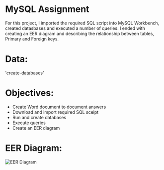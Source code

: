 # MySQL Assignment
For this project, I imported the required SQL script into MySQL Workbench, created datasbases and executed a number of queries. I ended with creating an EER diagram and describing the relationship between tables, Primary and Foreign keys.

# Data:
'create-databases'

# Objectives:
- Create Word document to document answers
- Download and import required SQL sceipt
- Run and create databases
- Execute queries
- Create an EER diagram

# EER Diagram:
![EER Diagram](https://user-images.githubusercontent.com/124378648/230781730-6b641f49-d9ca-4a14-b3bf-e59dfcde0550.png)
